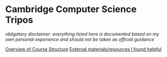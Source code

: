 # Cambridge Computer Science Tripos

_obligatory disclaimer: everything listed here is documented based on my own personal experience and should not be taken as official guidance_

[Overview of Course Structure](course_structure.md)
[External materials/resources I found helpful](resources.md)
